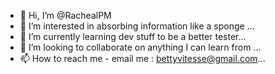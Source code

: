 - 👋 Hi, I’m @RachealPM
- 👀 I’m interested in absorbing information like a sponge ...
- 🌱 I’m currently learning dev stuff to be a better tester...
- 💞️ I’m looking to collaborate on anything I can learn from ...
- 📫 How to reach me - email me : bettyvitesse@gmail.com...

<!---
RachealPM/RachealPM is a ✨ special ✨ repository because its `README.md` (this file) appears on your GitHub profile.
You can click the Preview link to take a look at your changes.
--->
